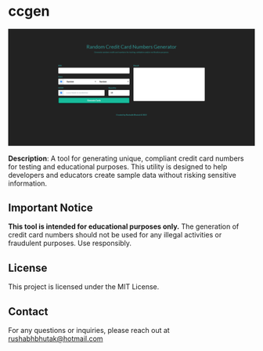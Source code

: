 # ccgen

![CC Generator](prev.png) <!-- Replace with the path to your image -->

**Description**: A tool for generating unique, compliant credit card numbers for testing and educational purposes. This utility is designed to help developers and educators create sample data without risking sensitive information.

## Important Notice

**This tool is intended for educational purposes only.** The generation of credit card numbers should not be used for any illegal activities or fraudulent purposes. Use responsibly.

## License

This project is licensed under the MIT License.

## Contact

For any questions or inquiries, please reach out at rushabhbhutak@hotmail.com
